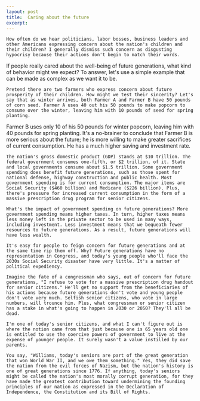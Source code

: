 ```yaml
---
layout: post
title:  Caring about the future
excerpt:
---
```




            

    

            

	How often do we hear politicians, labor bosses, business leaders and other Americans expressing concern about the nation's children and their children? I generally dismiss such concern as disgusting hypocrisy because their actions don't begin to match their words. 
	
If people really cared about the well-being of future generations, what kind of behavior might we expect? To answer, let's use a simple example that can be made as complex as we want it to be. 

	Pretend there are two farmers who express concern about future prosperity of their children. How might we test their sincerity? Let's say that as winter arrives, both Farmer A and Farmer B have 50 pounds of corn seed. Farmer A uses 40 out his 50 pounds to make popcorn to consume over the winter, leaving him with 10 pounds of seed for spring planting. 
Farmer B uses only 10 of his 50 pounds for winter popcorn, leaving him with 40 pounds for spring planting. It's a no-brainer to conclude that Farmer B is more serious about the future; he is more willing to make greater sacrifices of current consumption. He has a much higher saving and investment rate. 

	The nation's gross domestic product (GDP) stands at $10 trillion. The federal government consumes one-fifth, or $2 trillion, of it. State and local governments consume about $1.5 trillion. Some government spending does benefit future generations, such as those spent for national defense, highway construction and public health. Most government spending is for current consumption. The major items are Social Security ($460 billion) and Medicare ($226 billion). Plus, there's pressure for increased current consumption in the form of a massive prescription drug program for senior citizens. 

	What's the impact of government spending on future generations? More government spending means higher taxes. In turn, higher taxes means less money left in the private sector to be used in many ways, including investment. Less investment means that we bequeath fewer resources to future generations. As a result, future generations will have less wealth. 

	It's easy for people to feign concern for future generations and at the same time rip them off. Why? Future generations have no representation in Congress, and today's young people who'll face the 2030s Social Security disaster have very little. It's a matter of political expediency. 

	Imagine the fate of a congressman who says, out of concern for future generations, "I refuse to vote for a massive prescription drug handout for senior citizens." He'll get no support from the beneficiaries of his actions because future generations don't vote and young people don't vote very much. Selfish senior citizens, who vote in large numbers, will trounce him. Plus, what congressman or senior citizen has a stake in what's going to happen in 2030 or 2050? They'll all be dead. 

	I'm one of today's senior citizens, and what I can't figure out is where the notion came from that just because one is 65 years old one is entitled to use the coercive powers of government to live at the expense of younger people. It surely wasn't a value instilled by our parents. 

	You say, "Williams, today's seniors are part of the great generation that won World War II, and we owe them something." Yes, they did save the nation from the evil forces of Nazism, but the nation's history is one of great generations since 1776. If anything, today's seniors might be called the nation's most morally corrupt generation, for they have made the greatest contribution toward undermining the founding principles of our nation as expressed in the Declaration of Independence, the Constitution and its Bill of Rights. 

        
